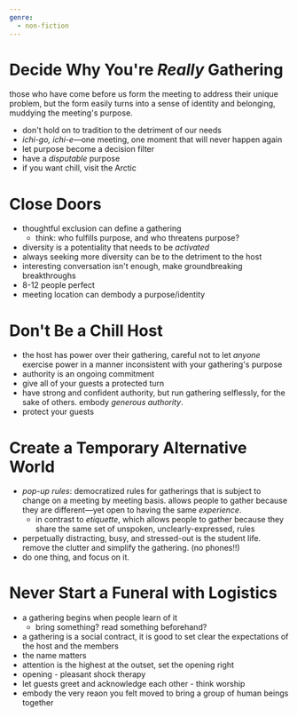 ```yaml
---
genre:
  - non-fiction
---
```

# Decide Why You're *Really* Gathering

those who have come before us form the meeting to address their unique problem, but the form easily turns into a sense of identity and belonging, muddying the meeting's purpose.

- don't hold on to tradition to the detriment of our needs
- *ichi-go, ichi-e*—one meeting, one moment that will never happen again
- let purpose become a decision filter
- have a *disputable* purpose
- if you want chill, visit the Arctic

# Close Doors

- thoughtful exclusion can define a gathering
	- think: who fulfills purpose, and who threatens purpose?
- diversity is a potentiality that needs to be *activated*
- always seeking more diversity can be to the detriment to the host
- interesting conversation isn't enough, make groundbreaking breakthroughs
- 8-12 people perfect
- meeting location can dembody a purpose/identity

# Don't Be a Chill Host

- the host has power over their gathering, careful not to let *anyone* exercise power in a manner inconsistent with your gathering's purpose
- authority is an ongoing commitment
- give all of your guests a protected turn
- have strong and confident authority, but run gathering selflessly, for the sake of others. embody *generous authority*.
- protect your guests

# Create a Temporary Alternative World

- *pop-up rules*: democratized rules for gatherings that is subject to change on a meeting by meeting basis. allows people to gather because they are different—yet open to having the same *experience*.
	- in contrast to *etiquette*, which allows people to gather because they share the same set of unspoken, unclearly-expressed, rules
- perpetually distracting, busy, and stressed-out is the student life. remove the clutter and simplify the gathering. (no phones!!)
- do one thing, and focus on it.

# Never Start a Funeral with Logistics

- a gathering begins when people learn of it
	- bring something? read something beforehand?
- a gathering is a social contract, it is good to set clear the expectations of the host and the members
- the name matters
- attention is the highest at the outset, set the opening right
- opening - pleasant shock therapy
- let guests greet and acknowledge each other - think worship
- embody the very reaon you felt moved to bring a group of human beings together

